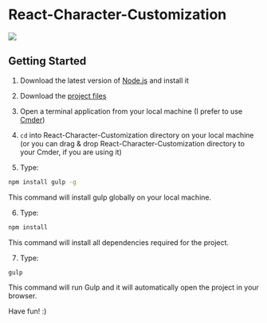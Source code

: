 # React-Character-Customization

<img src="http://i65.tinypic.com/2mnq636.png">

## Getting Started

1. Download the latest version of [Node.js](https://nodejs.org/en/download/) and install it

2. Download the [project files](https://github.com/NikolaBogdanic/React-Character-Customization/archive/master.zip)

3. Open a terminal application from your local machine (I prefer to use [Cmder](https://github.com/cmderdev/cmder))

4. `cd` into React-Character-Customization directory on your local machine (or you can drag & drop React-Character-Customization directory to your Cmder, if you are using it)

5. Type:

```bash
npm install gulp -g
```

This command will install gulp globally on your local machine.

6. Type:

```bash
npm install
```

This command will install all dependencies required for the project.

7. Type:

```bash
gulp
```

This command will run Gulp and it will automatically open the project in your browser.

Have fun! :)
